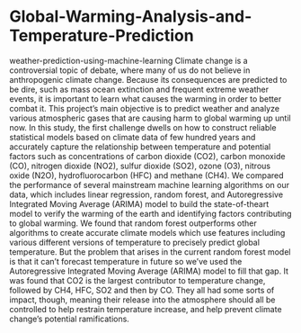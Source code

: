 # Global-Warming-Analysis-and-Temperature-Prediction
weather-prediction-using-machine-learning
Climate change is a controversial topic of debate, where many of us do not believe in anthropogenic climate change. Because its consequences are predicted to be dire, such as mass ocean extinction and frequent extreme weather events, it is important to learn what causes the warming in order to better combat it. This project’s main objective is to predict weather and analyze various atmospheric gases that are causing harm to global warming up until now. In this study, the first challenge dwells on how to construct reliable statistical models based on climate data of few hundred years and accurately capture the relationship between temperature and potential factors such as concentrations of carbon dioxide (CO2), carbon monoxide (CO), nitrogen dioxide (NO2), sulfur dioxide (SO2), ozone (O3), nitrous oxide (N2O), hydrofluorocarbon (HFC) and methane (CH4). We compared the performance of several mainstream machine learning algorithms on our data, which includes linear regression, random forest, and Autoregressive Integrated Moving Average (ARIMA) model to build the state-of-theart model to verify the warming of the earth and identifying factors contributing to global warming. We found that random forest outperforms other algorithms to create accurate climate models which use features including various different versions of temperature to precisely predict global temperature. But the problem that arises in the current random forest model is that it can’t forecast temperature in future so we’ve used the Autoregressive Integrated Moving Average (ARIMA) model to fill that gap. It was found that CO2 is the largest contributor to temperature change, followed by CH4, HFC, SO2 and then by CO. They all had some sorts of impact, though, meaning their release into the atmosphere should all be controlled to help restrain temperature increase, and help prevent climate change’s potential ramifications.
